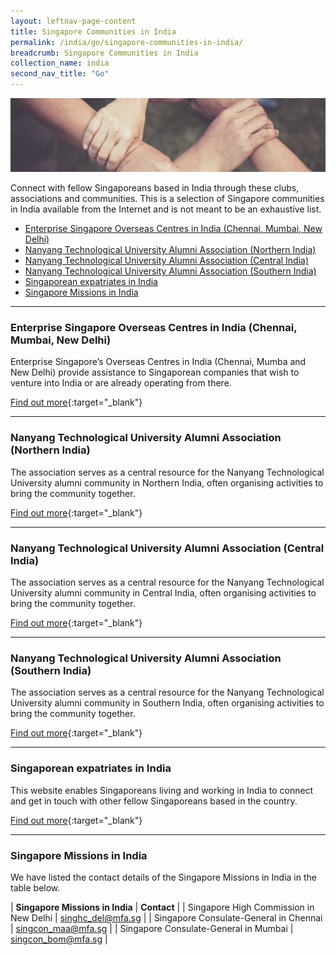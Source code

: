 ```yaml
---
layout: leftnav-page-content
title: Singapore Communities in India
permalink: /india/go/singapore-communities-in-india/
breadcrumb: Singapore Communities in India
collection_name: india
second_nav_title: "Go"
---
```


![banner-singapore-communities-in-india](\images\china\SG-Coummunities-in-China-cover-pic.jpg)

Connect with fellow Singaporeans based in India through these clubs, associations and communities. This is a selection of Singapore communities in India available from the Internet and is not meant to be an exhaustive list.

* [Enterprise Singapore Overseas Centres in India (Chennai, Mumbai, New Delhi)](#enterprise-singapore-overseas-centres-in-india-chennai-mumbai-new-delhi)
* [Nanyang Technological University Alumni Association (Northern India)](#nanyang-technological-university-alumni-association-northern-india)
* [Nanyang Technological University Alumni Association (Central India)](#nanyang-technological-university-alumni-association-central-india)
* [Nanyang Technological University Alumni Association (Southern India)](#nanyang-technological-university-alumni-association-southern-india)
* [Singaporean expatriates in India](#singaporean-expatriates-in-india)
* [Singapore Missions in India](#singapore-missions-in-india)

<hr/>

### Enterprise Singapore Overseas Centres in India (Chennai, Mumbai, New Delhi)

Enterprise Singapore’s Overseas Centres in India (Chennai, Mumba and New Delhi) provide assistance to Singaporean companies that wish to venture into India or are already operating from there.

[Find out more](https://ie.enterprisesg.gov.sg/Contact-Info/Global-Networks){:target="_blank"}

<hr/>

### Nanyang Technological University Alumni Association (Northern India)

The association serves as a central resource for the Nanyang Technological University alumni community in Northern India, often organising activities to bring the community together.

[Find out more](http://www.ntu.edu.sg/Alumni/associations/Overseas-Based-web/India/Pages/NorthernIndia.aspx){:target="_blank"}

<hr/>

### Nanyang Technological University Alumni Association (Central India)

The association serves as a central resource for the Nanyang Technological University alumni community in Central India, often organising activities to bring the community together.

[Find out more](http://www.ntu.edu.sg/Alumni/associations/Overseas-Based-web/India/Pages/CentralIndia.aspx){:target="_blank"}

<hr/>

### Nanyang Technological University Alumni Association (Southern India)

The association serves as a central resource for the Nanyang Technological University alumni community in Southern India, often organising activities to bring the community together.

[Find out more](http://www.ntu.edu.sg/Alumni/associations/Overseas-Based-web/India/Pages/SouthernIndia.aspx){:target="_blank"}

<hr/>

### Singaporean expatriates in India

This website enables Singaporeans living and working in India to connect and get in touch with other fellow Singaporeans based in the country.

[Find out more](http://www.expat.com/en/network/asia/india/){:target="_blank"}

<hr/>

### Singapore Missions in India

We have listed the contact details of the Singapore Missions in India in the table below.

| **Singapore Missions in India** | **Contact** |
| Singapore High Commission in New Delhi | <singhc_del@mfa.sg> |
| Singapore Consulate-General in Chennai | <singcon_maa@mfa.sg> |
| Singapore Consulate-General in Mumbai | <singcon_bom@mfa.sg> |